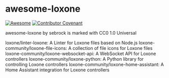 # awesome-loxone
[![Awesome](https://awesome.re/badge-flat.svg)](https://awesome.re)
[![Contributor Covenant](https://img.shields.io/badge/Contributor%20Covenant-2.1-4baaaa.svg)](code_of_conduct.md)



awesome-loxone by sebrock is marked with CC0 1.0 Universal 

loxone/linter-loxone:                   A Linter for Loxone files based on Node.js 
loxone-community/loxone-file-icons:     A collection of file icons for Loxone files 
loxone-community/loxone-websocket-api:  A WebSocket API for Loxone controllers 
loxone-community/loxone-python:         A Python library for controlling Loxone controllers 
loxone-community/loxone-home-assistant: A Home Assistant integration for Loxone controllers
